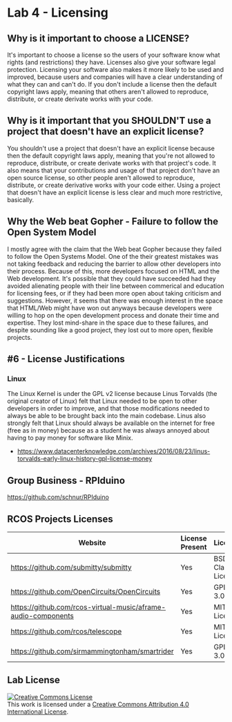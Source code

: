 # Lab 4 - Licensing

## Why is it important to choose a LICENSE?
It's important to choose a license so the users of your software know what rights (and restrictions) they have. Licenses also give your software legal protection. Licensing your software also makes it more likely to be used and improved, because users and companies will have a clear understanding of what they can and can't do. If you don't include a license then the default copyright laws apply, meaning that others aren't allowed to reproduce, distribute, or create derivate works with your code.

## Why is it important that you SHOULDN'T use a project that doesn't have an explicit license?
You shouldn't use a project that doesn't have an explicit license because then the default copyright laws apply, meaning that you're not allowed to reproduce, distribute, or create derivate works with that project's code. It also means that your contributions and usage of that project don't have an open source license, so other people aren't allowed to reproduce, distribute, or create derivative works with your code either. Using a project that doesn't have an explicit license is less clear and much more restrictive, basically.

## Why the Web beat Gopher - Failure to follow the Open System Model
I mostly agree with the claim that the Web beat Gopher because they failed to follow the Open Systems Model. One of the their greatest mistakes was not taking feedback and reducing the barrier to allow other developers into their process. Because of this, more developers focused on HTML and the Web development. It's possible that they could have succeeded had they avoided alienating people with their line between commerical and education for licensing fees, or if they had been more open about taking criticism and suggestions. However, it seems that there was enough interest in the space that HTML/Web might have won out anyways because developers were willing to hop on the open development process and donate their time and expertise. They lost mind-share in the space due to these failures, and despite sounding like a good project, they lost out to more open, flexible projects.

## #6 - License Justifications
### Linux
The Linux Kernel is under the GPL v2 license because Linus Torvalds (the original creator of Linux) felt that Linux needed to be open to other developers in order to improve, and that those modifications needed to always be able to be brought back into the main codebase. Linus also strongly felt that Linux should always be available on the internet for free (free as in money) because as a student he was always annoyed about having to pay money for software like Minix.
* https://www.datacenterknowledge.com/archives/2016/08/23/linus-torvalds-early-linux-history-gpl-license-money

## Group Business - RPIduino
https://github.com/schnur/RPIduino

## RCOS Projects Licenses
| Website  | License Present | License |
| ------------- | ------------- | -- |
| https://github.com/submitty/submitty  | Yes | BSD 3-Clause License |
| https://github.com/OpenCircuits/OpenCircuits | Yes  | GPL-3.0 |
| https://github.com/rcos-virtual-music/aframe-audio-components | Yes  | MIT License |
| https://github.com/rcos/telescope | Yes  | MIT License |
| https://github.com/sirmammingtonham/smartrider | Yes  | GPL-3.0 |

## Lab License
<a rel="license" href="http://creativecommons.org/licenses/by/4.0/"><img alt="Creative Commons License" style="border-width:0" src="https://i.creativecommons.org/l/by/4.0/88x31.png" /></a><br />This work is licensed under a <a rel="license" href="http://creativecommons.org/licenses/by/4.0/">Creative Commons Attribution 4.0 International License</a>.